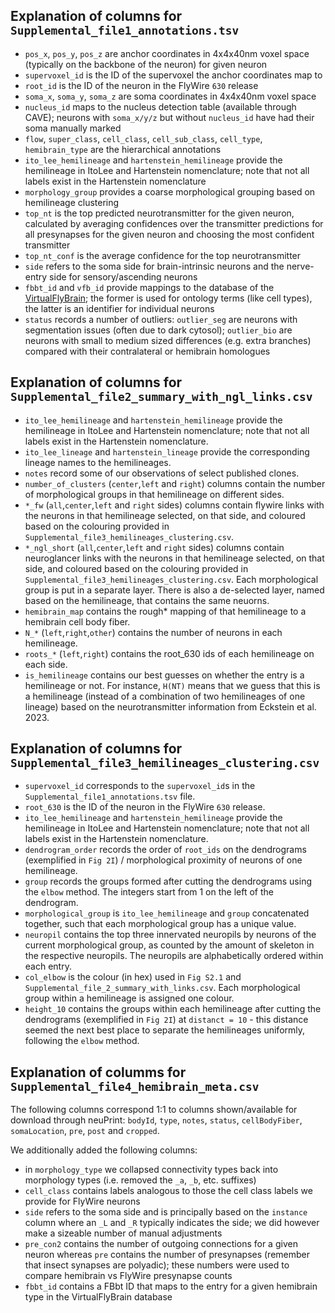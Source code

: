 ## Explanation of columns for `Supplemental_file1_annotations.tsv`
- `pos_x`, `pos_y`, `pos_z` are anchor coordinates in 4x4x40nm voxel space (typically on the backbone of the neuron) for given neuron
- `supervoxel_id` is the ID of the supervoxel the anchor coordinates map to
- `root_id` is the ID of the neuron in the FlyWire `630` release
- `soma_x`, `soma_y`, `soma_z` are soma coordinates in 4x4x40nm voxel space
- `nucleus_id` maps to the nucleus detection table (available through CAVE); neurons with `soma_x/y/z` but without `nucleus_id` have had their soma manually marked
- `flow`, `super_class`, `cell_class`, `cell_sub_class`, `cell_type`, `hemibrain_type` are the hierarchical annotations
- `ito_lee_hemilineage` and `hartenstein_hemilineage` provide the hemilineage in ItoLee and Hartenstein nomenclature; note that not all labels exist in the Hartenstein nomenclature
- `morphology_group` provides a coarse morphological grouping based on hemilineage clustering
- `top_nt` is the top predicted neurotransmitter for the given neuron, calculated by averaging confidences over the transmitter predictions for all presynapses for the given neuron and choosing the most confident transmitter
- `top_nt_conf` is the average confidence for the top neurotransmitter
- `side` refers to the soma side for brain-intrinsic neurons and the nerve-entry side for sensory/ascending neurons
- `fbbt_id` and `vfb_id` provide mappings to the database of the [VirtualFlyBrain](https://virtualflybrain.org/); the former is used for ontology terms (like cell types), the latter is an identifier for individual neurons
- `status` records a number of outliers: `outlier_seg` are neurons with segmentation issues (often due to dark cytosol); `outlier_bio` are neurons with small to medium sized differences (e.g. extra branches) compared with their contralateral or hemibrain homologues


## Explanation of columns for `Supplemental_file2_summary_with_ngl_links.csv`
- `ito_lee_hemilineage` and `hartenstein_hemilineage` provide the hemilineage in ItoLee and Hartenstein nomenclature; note that not all labels exist in the Hartenstein nomenclature.
- `ito_lee_lineage` and `hartenstein_lineage` provide the corresponding lineage names to the hemilineages.
- `notes` record some of our observations of select published clones.
- `number_of_clusters` (`center`,`left` and `right`) columns contain the number of morphological groups in that hemilineage on different sides.
- `*_fw` (`all`,`center`,`left` and `right` sides) columns contain flywire links with the neurons in that hemilineage selected, on that side, and coloured based on the colouring provided in `Supplemental_file3_hemilineages_clustering.csv`.
- `*_ngl_short` (`all`,`center`,`left` and `right` sides) columns contain neuroglancer links with the neurons in that hemilineage selected, on that side, and coloured based on the colouring provided in `Supplemental_file3_hemilineages_clustering.csv`. Each morphological group is put in a separate layer. There is also a de-selected layer, named based on the hemilineage, that contains the same neuorns.
- `hemibrain_map` contains the rough* mapping of that hemilineage to a hemibrain cell body fiber.
- `N_*` (`left`,`right`,`other`) contains the number of neurons in each hemilineage.
- `roots_*` (`left`,`right`) contains the root_630 ids of each hemilineage on each side.
- `is_hemilineage` contains our best guesses on whether the entry is a hemilineage or not. For instance, `H(NT)` means that we guess that this is a hemilineage (instead of a combination of two hemilineages of one lineage) based on the neurotransmitter information from Eckstein et al. 2023.

## Explanation of columns for `Supplemental_file3_hemilineages_clustering.csv`
- `supervoxel_id` corresponds to the `supervoxel_id`s in the `Supplemental_file1_annotations.tsv` file.
- `root_630` is the ID of the neuron in the FlyWire `630` release.
- `ito_lee_hemilineage` and `hartenstein_hemilineage` provide the hemilineage in ItoLee and Hartenstein nomenclature; note that not all labels exist in the Hartenstein nomenclature.
- `dendrogram_order` records the order of `root_ids` on the dendrograms (exemplified in `Fig 2I`) / morphological proximity of neurons of one hemilineage.
- `group` records the groups formed after cutting the dendrograms using the `elbow` method. The integers start from 1 on the left of the dendrogram.
- `morphological_group` is `ito_lee_hemilineage` and `group` concatenated together, such that each morphological group has a unique value.
- `neuropil` contains the top three innervated neuropils by neurons of the current morphological group, as counted by the amount of skeleton in the respective neuropils. The neuropils are alphabetically ordered within each entry.
- `col_elbow` is the colour (in hex) used in `Fig S2.1` and `Supplemental_file_2_summary_with_links.csv`. Each morphological group within a hemilineage is assigned one colour.
- `height_10` contains the groups within each hemilineage after cutting the dendrograms (exemplified in `Fig 2I`) at `distanct = 10` - this distance seemed the next best place to separate the hemilineages uniformly, following the `elbow` method.

## Explanation of columms for `Supplemental_file4_hemibrain_meta.csv`
The following columns correspond 1:1 to columns shown/available for download through neuPrint: `bodyId`, `type`, `notes`, `status`, `cellBodyFiber`, `somaLocation`, `pre`, `post` and `cropped`.

We additionally added the following columns:
- in `morphology_type` we collapsed connectivity types back into morphology types (i.e. removed the `_a`, `_b`, etc. suffixes)
- `cell_class` contains labels analogous to those the cell class labels we provide for FlyWire neurons
- `side` refers to the soma side and is principally based on the `instance` column where an `_L` and `_R` typically indicates the side; we did however make a sizeable number of manual adjustments
- `pre_con2` contains the number of outgoing connections for a given neuron whereas `pre` contains the number of presynapses (remember that insect synapses are polyadic); these numbers were used to compare hemibrain vs FlyWire presynapse counts
- `fbbt_id` contains a FBbt ID that maps to the entry for a given hemibrain type in the VirtualFlyBrain database


